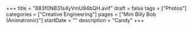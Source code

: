 +++
title = "883f0NB31s4yVmU94bQH.avif"
draft = false
tags = ["Photos"]
categories = ["Creative Engineering"]
pages = ["Mini Billy Bob (Animatronic)"]
startDate = ""
description = "Candy"
+++
